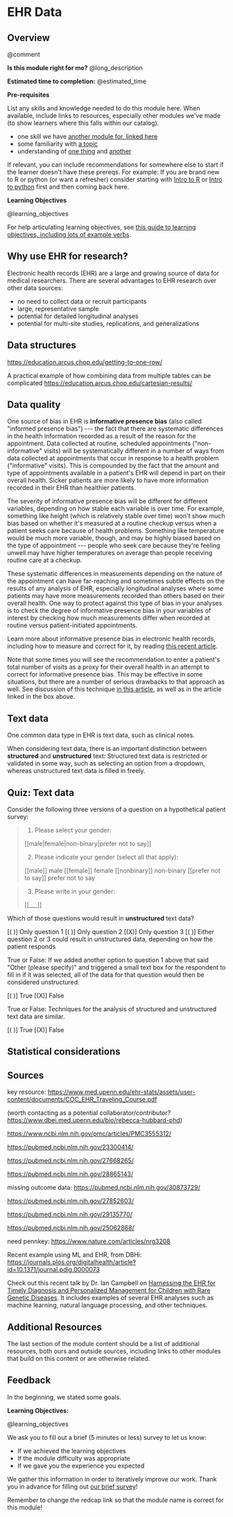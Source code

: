 <!--

author:   Rose Hartman
email:    hartmanr1@chop.edu
version:  0.0.1
module_template_version: 2.0.0
language: en
narrator: UK English Female
title: Module Title
comment:  This is a short, focused description of the module.
long_description: This is a longer description, which should be understandable for a lay audience. It will print under "Is this module right for me?" in the overview.
estimated_time: This is rough guess of how long it might take a learner to work through the module. It will print under "Estimated time to completion" in the overview

@learning_objectives  

After completion of this module, learners will be able to:

- describe data structures typical of EHR data, especially a 'normalized' database
- list three common sources of quality problems in EHR data
- explain the difference between structured and unstructured data as it applies to EHR
- identify statistical methods that are especially effective in analyzing EHR data

@end

link:  https://chop-dbhi-arcus-education-website-assets.s3.amazonaws.com/css/styles.css

script: https://kit.fontawesome.com/83b2343bd4.js

-->

# EHR Data

<div class = "overview">

## Overview
@comment

**Is this module right for me?** @long_description

**Estimated time to completion:** @estimated_time

**Pre-requisites**

List any skills and knowledge needed to do this module here. When available, include links to resources, especially other modules we've made (to show learners where this falls within our catalog).

* one skill we have [another module for, linked here](https://education.arcus.chop.edu)
* some familiarity with [a topic](https://education.arcus.chop.edu)
* understanding of [one thing](https://education.arcus.chop.edu) and [another](https://education.arcus.chop.edu)

If relevant, you can include recommendations for somewhere else to start if the learner doesn't have these prereqs. For example: If you are brand new to R or python (or want a refresher) consider starting with [Intro to R](link) or [Intro to python](link) first and then coming back here.

**Learning Objectives**

@learning_objectives

For help articulating learning objectives, see [this guide to learning objectives, including lots of example verbs](https://cft.vanderbilt.edu/guides-sub-pages/blooms-taxonomy/).

</div>

## Why use EHR for research?

Electronic health records (EHR) are a large and growing source of data for medical researchers.
There are several advantages to EHR research over other data sources:

- no need to collect data or recruit participants
- large, representative sample
- potential for detailed longitudinal analyses
- potential for multi-site studies, replications, and generalizations

## Data structures

https://education.arcus.chop.edu/getting-to-one-row/

A practical example of how combining data from multiple tables can be complicated
https://education.arcus.chop.edu/cartesian-results/

## Data quality

One source of bias in EHR is **informative presence bias** (also called "informed presence bias") --- the fact that there are systematic differences in the health information recorded as a result of the reason for the appointment.
Data collected at routine, scheduled appointments ("non-informative" visits) will be systematically different in a number of ways from data collected at appointments that occur in response to a health problem ("informative" visits).
This is compounded by the fact that the amount and type of appointments available in a patient's EHR will depend in part on their overall health.
Sicker patients are more likely to have more information recorded in their EHR than healthier patients.

The severity of informative presence bias will be different for different variables, depending on how stable each variable is over time.
For example, something like height (which is relatively stable over time) won't show much bias based on whether it's measured at a routine checkup versus when a patient seeks care because of health problems.
Something like temperature would be much more variable, though, and may be highly biased based on the type of appointment ---
people who seek care because they're feeling unwell may have higher temperatures on average than people receiving routine care at a checkup.

These systematic differences in measurements depending on the nature of the appointment can have far-reaching and sometimes subtle effects on the results of any analysis of EHR, especially longitudinal analyses where some patients may have more measurements recorded than others based on their overall health.
One way to protect against this type of bias in your analyses is to check the degree of informative presence bias in your variables of interest by checking how much measurements differ when recorded at routine versus patient-initiated appointments.

<div class="learnmore">

Learn more about informative presence bias in electronic health records, including how to measure and correct for it, by reading [this recent article](https://academic.oup.com/jamia/article/29/7/1191/6570639).

</div>

Note that some times you will see the recommendation to enter a patient's total number of visits as a proxy for their overall health in an attempt to correct for informative presence bias.
This may be effective in some situations, but there are a number of serious drawbacks to that approach as well.
See discussion of this technique [in this article](https://pubmed.ncbi.nlm.nih.gov/27852603/), as well as in the article linked in the box above.

## Text data

One common data type in EHR is text data, such as clinical notes.

When considering text data, there is an important distinction between **structured** and **unstructured** text:
Structured text data is restricted or validated in some way, such as selecting an option from a dropdown, whereas unstructured text data is filled in freely.

## Quiz: Text data

<div>
Consider the following three versions of a question on a hypothetical patient survey:

> 1. Please select your gender:
>
>  [[male|female|non-binary|prefer not to say]]
>
> 2. Please indicate your gender (select all that apply):
>
> [[male]] male
> [[female]] female
> [[nonbinary]] non-binary
> [[prefer not to say]] prefer not to say

> 3. Please write in your gender:
>
> [[___]]

Which of those questions would result in **unstructured** text data?
</div>

[( )] Only question 1
[( )] Only question 2
[(X)] Only question 3
[( )] Either question 2 or 3 could result in unstructured data, depending on how the patient responds

True or False: If we added another option to question 1 above that said "Other (please specify)" and triggered a small text box for the respondent to fill in if it was selected, all of the data for that question would then be considered unstructured.

[( )] True
[(X)] False

True or False: Techniques for the analysis of structured and unstructured text data are similar.

[( )] True
[(X)] False

## Statistical considerations

## Sources

key resource: https://www.med.upenn.edu/ehr-stats/assets/user-content/documents/COC_EHR_Traveling_Course.pdf

(worth contacting as a potential collaborator/contributor? https://www.dbei.med.upenn.edu/bio/rebecca-hubbard-phd)

https://www.ncbi.nlm.nih.gov/pmc/articles/PMC3555312/

https://pubmed.ncbi.nlm.nih.gov/23300414/

https://pubmed.ncbi.nlm.nih.gov/27668265/

https://pubmed.ncbi.nlm.nih.gov/28865143/

missing outcome data: https://pubmed.ncbi.nlm.nih.gov/30873729/

https://pubmed.ncbi.nlm.nih.gov/27852603/

https://pubmed.ncbi.nlm.nih.gov/29135770/

https://pubmed.ncbi.nlm.nih.gov/25062868/

need pennkey:
https://www.nature.com/articles/nrg3208

Recent example using ML and EHR, from DBHi: https://journals.plos.org/digitalhealth/article?id=10.1371/journal.pdig.0000073

Check out this recent talk by Dr. Ian Campbell on [Harnessing the EHR for Timely Diagnosis and Personalized Management for Children with Rare Genetic Diseases](https://www.youtube.com/watch?v=xZqQL1lCX_A). It includes examples of several EHR analyses such as machine learning, natural language processing, and other techniques. 

## Additional Resources

The last section of the module content should be a list of additional resources, both ours and outside sources, including links to other modules that build on this content or are otherwise related.

## Feedback

In the beginning, we stated some goals.

**Learning Objectives:**

@learning_objectives

We ask you to fill out a brief (5 minutes or less) survey to let us know:

* If we achieved the learning objectives
* If the module difficulty was appropriate
* If we gave you the experience you expected

We gather this information in order to iteratively improve our work.  Thank you in advance for filling out [our brief survey](https://redcap.chop.edu/surveys/?s=KHTXCXJJ93&module_name=%22EHR+Data%22)!

Remember to change the redcap link so that the module name is correct for this module!
